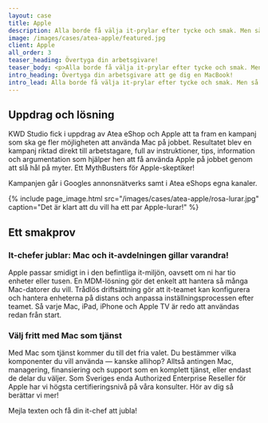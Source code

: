 ```yaml
---
layout: case
title: Apple
description: Alla borde få välja it-prylar efter tycke och smak. Men så är det inte. Det vill Atea eShop och Apple ändra på.
image: /images/cases/atea-apple/featured.jpg
client: Apple
all_order: 3
teaser_heading: Övertyga din arbetsgivare!
teaser_body: <p>Alla borde få välja it-prylar efter tycke och smak. Men så är det inte.</p>
intro_heading: Övertyga din arbetsgivare att ge dig en MacBook!
intro_lead: Alla borde få välja it-prylar efter tycke och smak. Men så är det inte. Och många gånger beror det på gamla fördomar som inte längre stämmer. Det vill Atea eShop och Apple ändra på.
---
```


## Uppdrag och lösning

KWD Studio fick i uppdrag av Atea eShop och Apple att ta fram en kampanj som ska ge fler möjligheten att använda Mac på jobbet. Resultatet blev en kampanj riktad direkt till arbetstagare, full av instruktioner, tips, information och argumentation som hjälper hen att få använda Apple på jobbet genom att slå hål på myter. Ett MythBusters för Apple-skeptiker! 

Kampanjen går i Googles annonsnätverks samt i Atea eShops egna kanaler. 

{%
  include page_image.html
  src="/images/cases/atea-apple/rosa-lurar.jpg"
  caption="Det är klart att du vill ha ett par Apple-lurar!"
%}

## Ett smakprov 

### It-chefer jublar: Mac och it-avdelningen gillar varandra!

Apple passar smidigt in i den befintliga it-miljön, oavsett om ni har tio enheter eller tusen. En MDM-lösning gör det enkelt att hantera så många Mac-datorer du vill. Trådlös driftsättning gör att it-teamet kan konfigurera och hantera enheterna på distans och anpassa inställningsprocessen efter teamet. Så varje Mac, iPad, iPhone och Apple TV är redo att användas redan från start. 

### Välj fritt med Mac som tjänst

Med Mac som tjänst kommer du till det fria valet. Du bestämmer vilka komponenter du vill använda — kanske allihop? Alltså antingen Mac, managering, finansiering och support som en komplett tjänst, eller endast de delar du väljer. Som Sveriges enda Authorized Enterprise Reseller för Apple har vi högsta certifieringsnivå på våra konsulter. Hör av dig så berättar vi mer!

Mejla texten och få din it-chef att jubla!

